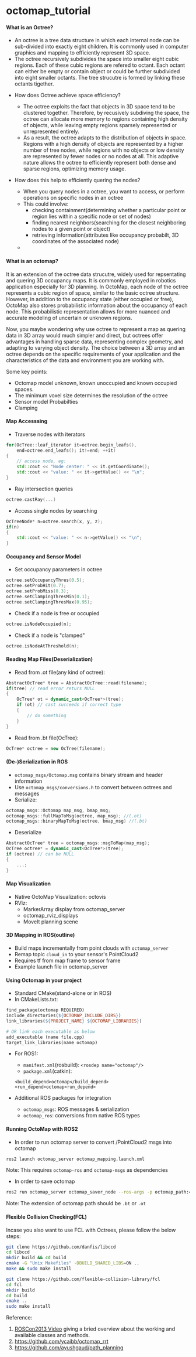 # octomap_tutorial

#### What is an Octree?
- An octree is a tree data structure in which each internal node can be sub-divided into exactly eight children. It is commonly used in computer graphics and mapping to efficiently represent 3D space.  
- The octree recursively subdivides the space into smaller eight cubic regions. Each of these cubic regions are refered to octant. Each octant can either be empty or contain object or could be further subdivided into eight smaller octants. The tree strucutre is formed by linking these octants tigether.

* How does Octree achieve space efficiency?
	- The octree exploits the fact that objects in 3D space tend to be clustered together. Therefore, by recusively subdiving the space, the octree can allocate more memory to regions containing high density of objects, while leaving empty regions sparsely represented or unrepresented entirely. 
	- As a result, the octree adapts to the distribution of objects in space. Regions with a high density of objects are represented by a higher number of tree nodes, while regions with no objects or low density are represented by fewer nodes or no nodes at all. This adaptive nature allows the octree to efficiently represent both dense and sparse regions, optimizing memory usage.

* How does this help to efficiently quering the nodes?
	- When you query nodes in a octree, you want to access, or perform operations on specific nodes in an octree
	- This could involve:
		- checking containment(determining whether a particular point or region lies within a specific node or set of nodes)
		- finding nearest neighbors(searching for the closest neighboring nodes to a given point or object)
		- retrieving information(attributes like occupancy probabilt, 3D coordinates of the associated node)
	- 


#### What is an octomap?
It is an extension of the octree data strucutre, widely used for repsentating and quering 3D occupancy maps. It is commonly employed in robotics application especially for 3D planning. In OctoMap, each node of the octree represents a cubic region of space, similar to the basic octree structure. However, in addition to the occupancy state (either occupied or free), OctoMap also stores probabilistic information about the occupancy of each node. This probabilistic representation allows for more nuanced and accurate modeling of uncertain or unknown regions.

Now, you maybe wondering why use octree to represent a map as quering data in 3D array would much simpler and direct, but octrees offer advantages in handling sparse data, representing complex geometry, and adapting to varying object density. The choice between a 3D array and an octree depends on the specific requirements of your application and the characteristics of the data and environment you are working with.


Some key points:
- Octomap model unknown, known unoccupied and known occupied spaces.
- The minimum voxel size determines the resolution of the octree
- Sensor model Probabilties
- Clamping


#### Map Accesssing
* Traverse nodes with iterators
```cpp
for(OcTree::leaf_iterator it=octree.begin_leafs(),
	end=octree.end_leafs(); it!=end; ++it)
{
	// access node, eg:
	std::cout << "Node center: " << it.getCoordinate();
	std::cout << "value: " << it->getValue() << "\n";
}
```
* Ray intersection queries
```cpp
octree.castRay(...)
```
* Access single nodes by searching
```cpp
OcTreeNode* n=octree.search(x, y, z);
if(n)
{
	std::cout << "value: " << n->getValue() << "\n";
}
```

#### Occupancy and Sensor Model
* Set occupancy parameters in octree
```cpp 
octree.setOccupancyThres(0.5);
octree.setProbHit(0.7);
octree.setProbMiss(0.3);
octree.setClampingThresMin(0.1);
octree.setClampingThresMax(0.95);
```
* Check if a node is free or occupied
```cpp
octree.isNodeOccupied(n);
```
* Check if a node is "clamped"
```cpp
octree.isNodeAtThreshold(n);
```

#### Reading Map Files(Deserialization)
* Read from .ot file(any kind of octree):
```cpp
AbstractOcTree* tree = AbstractOcTree::read(filename);
if(tree) // read error returs NULL
{ 
	OcTree* ot = dynamic_cast<OcTree*>(tree);
	if (ot) // cast succeeds if correct type
	{
		// do something
	}
}
```
* Read from .bt file(OcTree):
```cpp
OcTree* octree = new OcTree(filename);
```

#### (De-)Serialization in ROS
* `octomap_msgs/Octomap.msg` contains binary stream and header information
* Use `octomap_msgs/conversions.h` to convert between octrees and messages
* Serialize:
```cpp
octomap_msgs::Octomap map_msg, bmap_msg;
octomap_msgs::fullMapToMsg(octree, map_msg); //(.ot)
octomap_msgs::binaryMapToMsg(octree, bmap_msg) //(.bt)
```
* Deserialize
```cpp
AbstractOcTree* tree = octomap_msgs::msgToMap(map_msg);
OcTree octree* = dynamic_cast<OcTree*>(tree);
if (octree) // can be NULL
{
	...;
}
```

#### Map Visualization
* Native OctoMap Visualization: octovis
* RViz:
	* MarkerArray display from octomap_server
	* octomap_rviz_displays
	* MoveIt planning scene

#### 3D Mapping in ROS(outline)
* Build maps incrementally from point clouds with `octomap_server`
* Remap topic `cloud_in` to your sensor's PointCloud2
* Requires tf from map frame to sensor frame
* Example launch file in octomap_server

#### Using Octomap in your project
* Standard CMake(stand-alone or in ROS)
* In CMakeLists.txt:
```makefile
find_package(octomap REQUIRED)
include_directories(${OCTOMAP_INCLUDE_DIRS})
link_libraries(${PROJECT_NAME} ${OCTOMAP_LIBRARIES})

# OR link each executable as below
add_executable (name file.cpp)
target_link_libraries(name octomap)
```
* For ROS1:
	* `manifest.xml`(rosbuild): `<rosdep name="octomap"/>`
	* `package.xml`(catkin):
	```
	<build_depend>octomap</build_depend>
	<run_depend>octomap<run_depend>
	```

* Additional ROS packages for integration
	* `octomap_msgs`: ROS messages & serialization
	* `octomap_ros`: conversions from native ROS types


#### Running OctoMap with ROS2
* In order to run octomap server to convert /PointCloud2 msgs into octomap
```bash
ros2 launch octomap_server octomap_mapping.launch.xml
```
Note: This requires `octomap-ros` and `octomap-msgs` as dependencies

* In order to save octomap
```bash
ros2 run octomap_server octomap_saver_node --ros-args -p octomap_path:=(path for saving octomap)
```
Note: The extension of octomap path should be `.bt` or `.ot`

#### Flexible Collision Checking(FCL)
Incase you also want to use FCL with Octrees, please follow the below steps:
```bash
git clone https://github.com/danfis/libccd
cd libccd
mkdir build && cd build
cmake -G "Unix Makefiles" -DBUILD_SHARED_LIBS=ON ..
make && sudo make install

git clone https://github.com/flexible-collision-library/fcl
cd fcl
mkdir build
cd build
cmake ..
sudo make install
```

Reference:
1. [ROSCon2013 Video](https://vimeo.com/66577259) giving a bried overview about the working and available classes and methods.
2. https://github.com/ycaibb/octomap_rrt
3. https://github.com/ayushgaud/path_planning